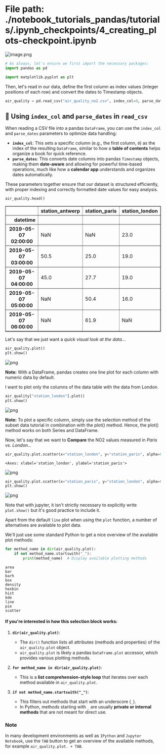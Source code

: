 # File path: ./notebook_tutorials_pandas/tutorials/.ipynb_checkpoints/4_creating_plots-checkpoint.ipynb

![image.png](4_creating_plots-checkpoint_files/c0934571-2f32-4c18-96c5-513408eb0163.png)


```python
# As always, let's ensure we first import the necessary packages:
import pandas as pd

import matplotlib.pyplot as plt
```

Then, let's read in our data, define the first column as index values (integer positions of each row) and convert the dates to Timestamp objects.


```python
air_quality = pd.read_csv("air_quality_no2.csv", index_col=0, parse_dates=True)
```

## 📌 Using `index_col` and `parse_dates` in `read_csv`

When reading a CSV file into a pandas `DataFrame`, you can use the `index_col` and `parse_dates` parameters to optimize data handling:

- **`index_col`**: This sets a specific column (e.g., the first column, `0`) as the index of the resulting `DataFrame`, similar to how a **table of contents** helps organize a book for quick reference.
- **`parse_dates`**: This converts date columns into pandas `Timestamp` objects, making them **date-aware** and allowing for powerful time-based operations, much like how a **calendar app** understands and organizes dates automatically.

These parameters together ensure that our dataset is structured efficiently, with proper indexing and correctly formatted date values for easy analysis.


```python
air_quality.head()
```




<div>
<style scoped>
    .dataframe tbody tr th:only-of-type {
        vertical-align: middle;
    }

    .dataframe tbody tr th {
        vertical-align: top;
    }

    .dataframe thead th {
        text-align: right;
    }
</style>
<table border="1" class="dataframe">
  <thead>
    <tr style="text-align: right;">
      <th></th>
      <th>station_antwerp</th>
      <th>station_paris</th>
      <th>station_london</th>
    </tr>
    <tr>
      <th>datetime</th>
      <th></th>
      <th></th>
      <th></th>
    </tr>
  </thead>
  <tbody>
    <tr>
      <th>2019-05-07 02:00:00</th>
      <td>NaN</td>
      <td>NaN</td>
      <td>23.0</td>
    </tr>
    <tr>
      <th>2019-05-07 03:00:00</th>
      <td>50.5</td>
      <td>25.0</td>
      <td>19.0</td>
    </tr>
    <tr>
      <th>2019-05-07 04:00:00</th>
      <td>45.0</td>
      <td>27.7</td>
      <td>19.0</td>
    </tr>
    <tr>
      <th>2019-05-07 05:00:00</th>
      <td>NaN</td>
      <td>50.4</td>
      <td>16.0</td>
    </tr>
    <tr>
      <th>2019-05-07 06:00:00</th>
      <td>NaN</td>
      <td>61.9</td>
      <td>NaN</td>
    </tr>
  </tbody>
</table>
</div>



Let's say that we just want a *quick visual look at the data*...


```python
air_quality.plot()
plt.show()
```


    
![png](4_creating_plots-checkpoint_files/4_creating_plots-checkpoint_7_0.png)
    


**Note:** With a DataFrame, pandas creates one line plot for each column with numeric data by default. 

I want to plot only the columns of the data table with the data from London. 


```python
air_quality["station_london"].plot()
plt.show()
```


    
![png](4_creating_plots-checkpoint_files/4_creating_plots-checkpoint_10_0.png)
    


**Note:** To plot a specific column, simply use the selection method of the subset data tutorial in combination with the plot() method. Hence, the plot() method works on both Series and DataFrame. 

Now, let's say that we want to **Compare** the NO2 values measured in *Paris vs. London...*


```python
air_quality.plot.scatter(x="station_london", y="station_paris", alpha=0.5)
```




    <Axes: xlabel='station_london', ylabel='station_paris'>




    
![png](4_creating_plots-checkpoint_files/4_creating_plots-checkpoint_13_1.png)
    



```python
air_quality.plot.scatter(x="station_paris", y="station_london", alpha=0.5)
plt.show()
```


    
![png](4_creating_plots-checkpoint_files/4_creating_plots-checkpoint_14_0.png)
    


Note that with jupyter, it isn't strictly necessary to explicitly write `plot.show()` but it's good practice to include it.

Apart from the default `line` plot when using the `plot` function, a number of alternatives are available to plot data. 

We'll just use some standard Python to get a nice overview of the available plot methods:



```python
for method_name in dir(air_quality.plot):
    if not method_name.startswith("_"):
        print(method_name)  # Display available plotting methods

```

    area
    bar
    barh
    box
    density
    hexbin
    hist
    kde
    line
    pie
    scatter


#### If you're interested in how this selection block works: 
1. **`dir(air_quality.plot)`**:  
   - The `dir()` function lists all attributes (methods and properties) of the `air_quality.plot` object.  
   - `air_quality.plot` is likely a pandas `DataFrame.plot` accessor, which provides various plotting methods.

2. **`for method_name in dir(air_quality.plot)`**:  
   - This is a **list comprehension-style loop** that iterates over each method available in `air_quality.plot`.

3. **`if not method_name.startswith("_")`**:  
   - This filters out methods that start with an underscore (`_`).  
   - In Python, methods starting with `_` are usually **private or internal methods** that are not meant for direct use.


### Note

In many development environments as well as `IPython` and `Jupyter Notebook`, use the `TAB` button to get an overview of the available methods, for example `air_quality.plot. + TAB`.


```python

```
